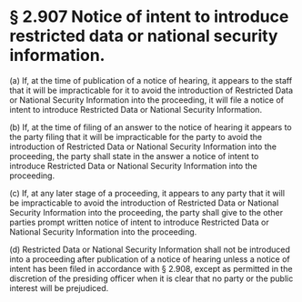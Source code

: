 # § 2.907   Notice of intent to introduce restricted data or national security information.

(a) If, at the time of publication of a notice of hearing, it appears to the staff that it will be impracticable for it to avoid the introduction of Restricted Data or National Security Information into the proceeding, it will file a notice of intent to introduce Restricted Data or National Security Information.


(b) If, at the time of filing of an answer to the notice of hearing it appears to the party filing that it will be impracticable for the party to avoid the introduction of Restricted Data or National Security Information into the proceeding, the party shall state in the answer a notice of intent to introduce Restricted Data or National Security Information into the proceeding.


(c) If, at any later stage of a proceeding, it appears to any party that it will be impracticable to avoid the introduction of Restricted Data or National Security Information into the proceeding, the party shall give to the other parties prompt written notice of intent to introduce Restricted Data or National Security Information into the proceeding.


(d) Restricted Data or National Security Information shall not be introduced into a proceeding after publication of a notice of hearing unless a notice of intent has been filed in accordance with § 2.908, except as permitted in the discretion of the presiding officer when it is clear that no party or the public interest will be prejudiced.








